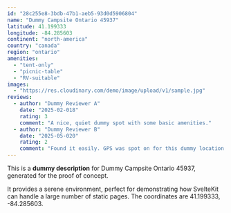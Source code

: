 ```yaml
---
id: "28c255e8-3bdb-47b1-aeb5-93d0d5906804"
name: "Dummy Campsite Ontario 45937"
latitude: 41.199333
longitude: -84.285603
continent: "north-america"
country: "canada"
region: "ontario"
amenities:
  - "tent-only"
  - "picnic-table"
  - "RV-suitable"
images:
  - "https://res.cloudinary.com/demo/image/upload/v1/sample.jpg"
reviews:
  - author: "Dummy Reviewer A"
    date: "2025-02-018"
    rating: 3
    comment: "A nice, quiet dummy spot with some basic amenities."
  - author: "Dummy Reviewer B"
    date: "2025-05-020"
    rating: 2
    comment: "Found it easily. GPS was spot on for this dummy location."
---
```


This is a **dummy description** for Dummy Campsite Ontario 45937, generated for the proof of concept.

It provides a serene environment, perfect for demonstrating how SvelteKit can handle a large number of static pages. The coordinates are 41.199333, -84.285603.
